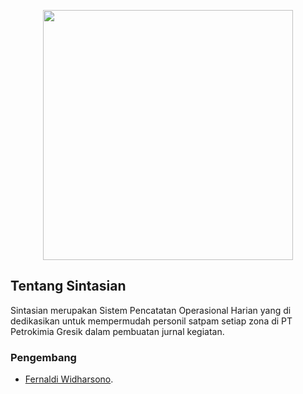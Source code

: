 <p align="center"><a href="https://laravel.com" target="_blank"><img src="https://1.bp.blogspot.com/-hlefFvu4SZ8/UPvcAKxF3jI/AAAAAAAALzc/YdnYzEbtPkA/s1600/LOGO+PETROKIMIA+GRESIK.png" width="400"></a></p>

## Tentang Sintasian

Sintasian merupakan Sistem Pencatatan Operasional Harian yang di dedikasikan untuk mempermudah personil satpam setiap zona di PT Petrokimia Gresik dalam pembuatan jurnal kegiatan.

### Pengembang
- [Fernaldi Widharsono](https://github.com/Shirosinya).